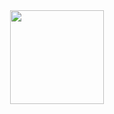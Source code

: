 <div align="center">
  <img height="150" src="https://avatars.githubusercontent.com/xNexusACS?v=4"  />
</div>
